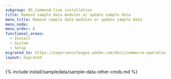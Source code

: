 ```yaml
---
subgroup: 05_Command-line installation
title: Remove sample data modules or update sample data
menu_title: Remove sample data modules or update sample data
menu_node:
menu_order: 6
functional_areas:
  - Install
  - System
  - Setup
migrated_to: https://experienceleague.adobe.com/docs/commerce-operations/installation-guide/next-steps/sample-data/remove-or-update.html
layout: migrated
---
```


{% include install/sampledata/sample-data-other-cmds.md %}
